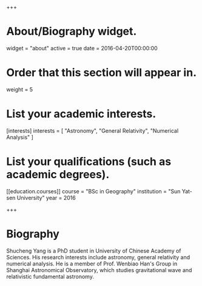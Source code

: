 +++
# About/Biography widget.
widget = "about"
active = true
date = 2016-04-20T00:00:00

# Order that this section will appear in.
weight = 5

# List your academic interests.
[interests]
  interests = [
    "Astronomy",
    "General Relativity",
    "Numerical Analysis"
  ]

# List your qualifications (such as academic degrees).
[[education.courses]]
  course = "BSc in Geography"
  institution = "Sun Yat-sen University"
  year = 2016
 
+++

# Biography

Shucheng Yang is a PhD student in University of Chinese Academy of Sciences. His research interests include astronomy, general relativity and numerical analysis. He is a member of Prof. Wenbiao Han's Group in Shanghai Astronomical Observatory, which studies gravitational wave and relativistic fundamental astronomy.
